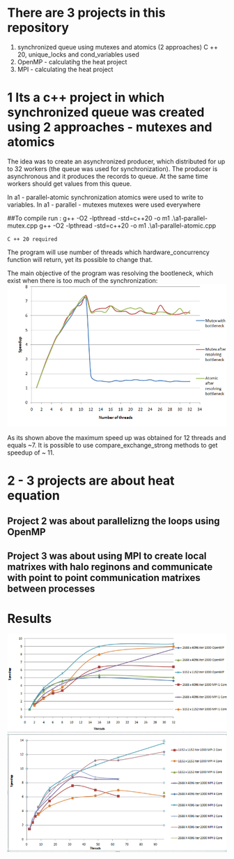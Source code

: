 
# There are 3 projects in this repository 
1) synchronized queue  using  mutexes and atomics (2 approaches) C ++ 20, unique_locks and cond_variables used 
2) OpenMP - calculatihg the heat project
3) MPI - calculating the heat project
#  1 Its a  c++ project in which synchronized queue was created using 2 approaches -  mutexes and atomics 
The idea was to create an asynchronized producer, which distributed for up to 32 workers (the queue was used for synchronization).
The producer is asynchronous and it produces the records to queue. At the same time workers should get values from this queue.


In a1 - parallel-atomic synchronization atomics were used to write to variables.
In a1 - parallel - mutexes mutexes were used everywhere

##To compile run :
    g++ -O2 -lpthread -std=c++20 -o  m1 .\a1-parallel-mutex.cpp
    g++ -O2 -lpthread -std=c++20 -o  m1 .\a1-parallel-atomic.cpp
    
    C ++ 20 required


The program will use number of threads which hardware_concurrency function will return, yet its possible to change that.

The main objective of the program was resolving the bootleneck, which exist when there is too much of the synchronization:
![chart](chart.png)

As its shown above the maximum speed up was obtained for 12 threads and equals ~7. It is possible to use compare_exchange_strong methods to get  speedup of
~ 11.

# 2 - 3 projects are about  heat equation 
## Project 2 was about parallelizng the loops using OpenMP
## Project 3 was about using MPI to create local matrixes with halo reginons and communicate with point to point communication matrixes between processes

# Results
![Speedup](OpenMP.png)
![Speedup1](MPI.png)
